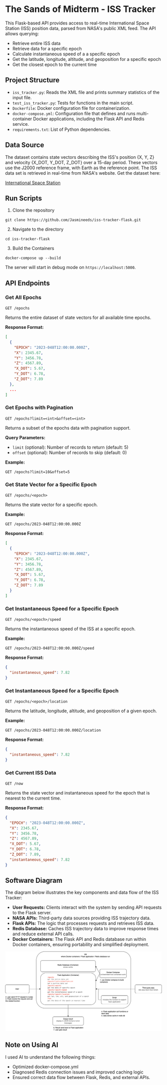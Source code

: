 # The Sands of Midterm - ISS Tracker

This Flask-based API provides access to real-time International Space Station (ISS) position data, parsed from NASA's public XML feed. The API allows querying:

- Retrieve entire ISS data
- Retrieve data for a specific epoch
- Calculate instantaneous speed of a a specific epoch
- Get the latitude, longitude, altitude, and geoposition for a specific epoch
- Get the closest epoch to the current time

## Project Structure

- `iss_tracker.py`: Reads the XML file and prints summary statistics of the input file.
- `test_iss_tracker.py`: Tests for functions in the main script.
- `Dockerfile`: Docker configuration file for containerization.
- `docker-compose.yml`: Configuration file that defines and runs multi-container Docker applications, including the Flask API and Redis service.
- `requirements.txt`: List of Python dependencies.

## Data Source

The dataset contains state vectors describing the ISS's position {X, Y, Z} and velocity {X_DOT, Y_DOT, Z_DOT} over a 15-day period. These vectors use the J2000 reference frame, with Earth as the reference point. The ISS data set is retrieved in real-time from NASA's website. Get the dataset here:

[International Space Station](https://spotthestation.nasa.gov/trajectory_data.cfm)

## Run Scripts

1. Clone the repository
```
git clone https://github.com/Jasmineeds/iss-tracker-flask.git
```

2. Navigate to the directory
```
cd iss-tracker-flask
```

3. Build the Containers
```
docker-compose up --build
```

The server will start in debug mode on ```https://localhost:5000```.

## API Endpoints

### Get All Epochs

```
GET /epochs
```

Returns the entire dataset of state vectors for all available time epochs.

**Response Format:**
```json
[
  {
    "EPOCH": "2023-048T12:00:00.000Z",
    "X": 2345.67,
    "Y": 3456.78,
    "Z": 4567.89,
    "X_DOT": 5.67,
    "Y_DOT": 6.78,
    "Z_DOT": 7.89
  },
  ...
]
```

### Get Epochs with Pagination

```
GET /epochs?limit=<int>&offset=<int>
```

Returns a subset of the epochs data with pagination support.

**Query Parameters:**
- `limit` (optional): Number of records to return (default: 5)
- `offset` (optional): Number of records to skip (default: 0)

**Example:**
```
GET /epochs?limit=10&offset=5
```

### Get State Vector for a Specific Epoch

```
GET /epochs/<epoch>
```

Returns the state vector for a specific epoch.

**Example:**
```
GET /epochs/2023-048T12:00:00.000Z
```

**Response Format:**
```json
[
  {
    "EPOCH": "2023-048T12:00:00.000Z",
    "X": 2345.67,
    "Y": 3456.78,
    "Z": 4567.89,
    "X_DOT": 5.67,
    "Y_DOT": 6.78,
    "Z_DOT": 7.89
  }
]
```

### Get Instantaneous Speed for a Specific Epoch

```
GET /epochs/<epoch>/speed
```

Returns the instantaneous speed of the ISS at a specific epoch.

**Example:**
```
GET /epochs/2023-048T12:00:00.000Z/speed
```

**Response Format:**
```json
{
  "instantaneous_speed": 7.82
}
```

### Get Instantaneous Speed for a Specific Epoch

```
GET /epochs/<epoch>/location
```

Returns the latitude, longitude, altitude, and geoposition of a given epoch.

**Example:**
```
GET /epochs/2023-048T12:00:00.000Z/location
```

**Response Format:**
```json
{
  "instantaneous_speed": 7.82
}
```

### Get Current ISS Data

```
GET /now
```

Returns the state vector and instantaneous speed for the epoch that is nearest to the current time.

**Response Format:**
```json
{
  "EPOCH": "2023-048T12:00:00.000Z",
  "X": 2345.67,
  "Y": 3456.78,
  "Z": 4567.89,
  "X_DOT": 5.67,
  "Y_DOT": 6.78,
  "Z_DOT": 7.89,
  "instantaneous_speed": 7.82
}
```

## Software Diagram
The diagram below illustrates the key components and data flow of the ISS Tracker:

- **User Requests:** Clients interact with the system by sending API requests to the Flask server.
- **NASA APIs:** Third-party data sources providing ISS trajectory data.
- **Flask APIs:** The logic that processes requests and retrieves ISS data.
- **Redis Database:** Caches ISS trajectory data to improve response times and reduce external API calls.
- **Docker Containers:** The Flask API and Redis database run within Docker containers, ensuring portability and simplified deployment.

![Software Diagram](diagram.png)

## Note on Using AI
I used AI to understand the following things:

- Optimized docker-compose.yml
- Diagnosed Redis connection issues and improved caching logic
- Ensured correct data flow between Flask, Redis, and external APIs.